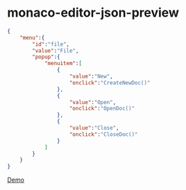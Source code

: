 # monaco-editor-json-preview



```json
{
    "menu":{
        "id":"file",
        "value":"File",
        "popup":{
            "menuitem":[
                {
                    "value":"New",
                    "onclick":"CreateNewDoc()"
                },
                {
                    "value":"Open",
                    "onclick":"OpenDoc()"
                },
                {
                    "value":"Close",
                    "onclick":"CloseDoc()"
                }
            ]
        }
    }
}
```

[Demo](https://ettingshausen.github.io/monaco-editor-json-preview/#src=%7B%0A%20%20%20%20%22menu%22:%7B%0A%20%20%20%20%20%20%20%20%22id%22:%22file%22,%0A%20%20%20%20%20%20%20%20%22value%22:%22File%22,%0A%20%20%20%20%20%20%20%20%22popup%22:%7B%0A%20%20%20%20%20%20%20%20%20%20%20%20%22menuitem%22:%5B%0A%20%20%20%20%20%20%20%20%20%20%20%20%20%20%20%20%7B%0A%20%20%20%20%20%20%20%20%20%20%20%20%20%20%20%20%20%20%20%20%22value%22:%22New%22,%0A%20%20%20%20%20%20%20%20%20%20%20%20%20%20%20%20%20%20%20%20%22onclick%22:%22CreateNewDoc()%22%0A%20%20%20%20%20%20%20%20%20%20%20%20%20%20%20%20%7D,%0A%20%20%20%20%20%20%20%20%20%20%20%20%20%20%20%20%7B%0A%20%20%20%20%20%20%20%20%20%20%20%20%20%20%20%20%20%20%20%20%22value%22:%22Open%22,%0A%20%20%20%20%20%20%20%20%20%20%20%20%20%20%20%20%20%20%20%20%22onclick%22:%22OpenDoc()%22%0A%20%20%20%20%20%20%20%20%20%20%20%20%20%20%20%20%7D,%0A%20%20%20%20%20%20%20%20%20%20%20%20%20%20%20%20%7B%0A%20%20%20%20%20%20%20%20%20%20%20%20%20%20%20%20%20%20%20%20%22value%22:%22Close%22,%0A%20%20%20%20%20%20%20%20%20%20%20%20%20%20%20%20%20%20%20%20%22onclick%22:%22CloseDoc()%22%0A%20%20%20%20%20%20%20%20%20%20%20%20%20%20%20%20%7D%0A%20%20%20%20%20%20%20%20%20%20%20%20%5D%0A%20%20%20%20%20%20%20%20%7D%0A%20%20%20%20%7D%0A%7D)
